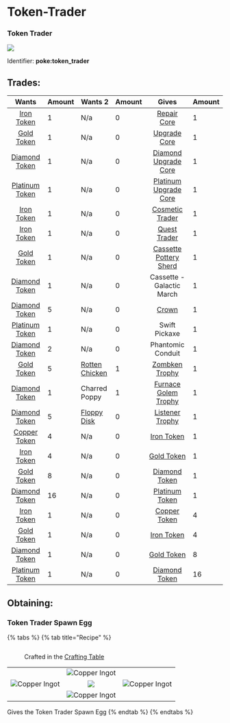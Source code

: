 # Token-Trader

### Token Trader

![](https://github.com/ItsMePok/PFE/assets/136857747/e617b7b6-e886-44d4-9124-01af48928695)

Identifier: **poke:token\_trader**

## Trades:

<table><thead><tr><th align="center">Wants</th><th data-type="number">Amount</th><th>Wants 2</th><th data-type="number">Amount</th><th align="center">Gives</th><th data-type="number">Amount</th></tr></thead><tbody><tr><td align="center"><a href="../../items/tokens/iron-token.md"><img src="https://github.com/ItsMePok/PFE/assets/136857747/aa3d5a31-9866-4bd1-bc09-ba7fa6775f7e" alt="" data-size="line">Iron Token</a></td><td>1</td><td>N/a</td><td>0</td><td align="center"><a href="../../items/cores/repair-core.md"><img src="https://github.com/ItsMePok/PFE/assets/136857747/f15d8501-f297-4a77-b6de-3681297cdb09" alt="" data-size="line">Repair Core</a></td><td>1</td></tr><tr><td align="center"><a href="../../items/tokens/gold-token.md"><img src="https://github.com/ItsMePok/PFE/assets/136857747/76b75bd2-9056-44b3-b46a-50dd77c6abf5" alt="" data-size="line">Gold Token</a></td><td>1</td><td>N/a</td><td>0</td><td align="center"><a href="../../items/cores/upgrade-core.md"><img src="https://github.com/ItsMePok/PFE/assets/136857747/38584129-72d6-42b8-a69b-cd3b461025e8" alt="" data-size="line">Upgrade Core</a></td><td>1</td></tr><tr><td align="center"><a href="../../items/tokens/diamond-token.md"><img src="https://github.com/ItsMePok/PFE/assets/136857747/f68ea41f-65d4-45b0-8cee-a31677ddb317" alt="" data-size="line">Diamond Token</a></td><td>1</td><td>N/a</td><td>0</td><td align="center"><a href="../../items/cores/diamond-upgrade-core.md"><img src="https://github.com/ItsMePok/PFE/assets/136857747/cd2e69eb-3e99-470c-89c4-ddf91c05de21" alt="" data-size="line">Diamond Upgrade Core </a></td><td>1</td></tr><tr><td align="center"><a href="../../items/tokens/platinum-token.md"><img src="https://github.com/ItsMePok/PFE/assets/136857747/3fe0c3ab-ab8d-4667-ac7b-907b42fcaba1" alt="" data-size="line">Platinum Token</a></td><td>1</td><td>N/a</td><td>0</td><td align="center"><a href="../../items/cores/platinum-upgrade-core.md"><img src="https://github.com/ItsMePok/PFE/assets/136857747/31a3075a-f2ec-4825-8333-e93509fcc6ca" alt="" data-size="line">Platinum Upgrade Core</a></td><td>1</td></tr><tr><td align="center"><a href="../../items/tokens/iron-token.md"><img src="https://github.com/ItsMePok/PFE/assets/136857747/aa3d5a31-9866-4bd1-bc09-ba7fa6775f7e" alt="" data-size="line">Iron Token</a></td><td>1</td><td>N/a</td><td>0</td><td align="center"><a href="cosmetic-trader.md"><img src="https://github.com/user-attachments/assets/165d9f7e-b6ed-44fb-992a-fb844f0704e3" alt="" data-size="line">Cosmetic Trader</a></td><td>1</td></tr><tr><td align="center"><a href="../../items/tokens/iron-token.md"><img src="https://github.com/ItsMePok/PFE/assets/136857747/aa3d5a31-9866-4bd1-bc09-ba7fa6775f7e" alt="" data-size="line">Iron Token</a></td><td>1</td><td>N/a</td><td>0</td><td align="center"><a href="quest-trader.md"><img src="https://github.com/user-attachments/assets/30ef4637-a970-4ab3-a916-cab0111aca3e" alt="" data-size="line">Quest Trader</a></td><td>1</td></tr><tr><td align="center"><a href="../../items/tokens/gold-token.md"><img src="https://github.com/ItsMePok/PFE/assets/136857747/76b75bd2-9056-44b3-b46a-50dd77c6abf5" alt="" data-size="line">Gold Token</a></td><td>1</td><td>N/a</td><td>0</td><td align="center"><img src="https://github.com/user-attachments/assets/c51d3165-1d65-4379-8ba5-9bba09e201c0" alt="" data-size="line"><a href="../../blocks/pottery-sherds/cassette-pottery-sherd.md">Cassette Pottery Sherd</a></td><td>1</td></tr><tr><td align="center"><a href="../../items/tokens/diamond-token.md"><img src="https://github.com/ItsMePok/PFE/assets/136857747/f68ea41f-65d4-45b0-8cee-a31677ddb317" alt="" data-size="line">Diamond Token</a></td><td>1</td><td>N/a</td><td>0</td><td align="center">Cassette - Galactic March</td><td>1</td></tr><tr><td align="center"><a href="../../items/tokens/diamond-token.md"><img src="https://github.com/ItsMePok/PFE/assets/136857747/f68ea41f-65d4-45b0-8cee-a31677ddb317" alt="" data-size="line">Diamond Token</a></td><td>5</td><td>N/a</td><td>0</td><td align="center"><a href="../../armor/crown.md"><img src="https://github.com/ItsMePok/PFE/assets/136857747/a1fafa0c-dbd2-44b1-a966-b38b931d25d3" alt="" data-size="line">Crown</a></td><td>1</td></tr><tr><td align="center"><a href="../../items/tokens/platinum-token.md"><img src="https://github.com/ItsMePok/PFE/assets/136857747/3fe0c3ab-ab8d-4667-ac7b-907b42fcaba1" alt="" data-size="line">Platinum Token</a></td><td>1</td><td>N/a</td><td>0</td><td align="center">Swift Pickaxe</td><td>1</td></tr><tr><td align="center"><a href="../../items/tokens/diamond-token.md"><img src="https://github.com/ItsMePok/PFE/assets/136857747/f68ea41f-65d4-45b0-8cee-a31677ddb317" alt="" data-size="line">Diamond Token</a></td><td>2</td><td>N/a</td><td>0</td><td align="center">Phantomic Conduit</td><td>1</td></tr><tr><td align="center"><a href="../../items/tokens/gold-token.md"><img src="https://github.com/ItsMePok/PFE/assets/136857747/76b75bd2-9056-44b3-b46a-50dd77c6abf5" alt="" data-size="line">Gold Token</a></td><td>5</td><td><a href="../../items/boss-drops/rotten-chicken.md"><img src="https://github.com/user-attachments/assets/34d03e37-9cd2-4047-b7cf-a83b0ce93f99" alt="" data-size="line">Rotten Chicken</a></td><td>1</td><td align="center"><a href="../../blocks/trophies/zombken-trophy.md"><img src="https://github.com/user-attachments/assets/720f2c1f-f6a1-42b5-ac30-12ed6e134a52" alt="" data-size="line">Zombken Trophy</a></td><td>1</td></tr><tr><td align="center"><a href="../../items/tokens/diamond-token.md"><img src="https://github.com/ItsMePok/PFE/assets/136857747/f68ea41f-65d4-45b0-8cee-a31677ddb317" alt="" data-size="line">Diamond Token</a></td><td>1</td><td>Charred Poppy</td><td>1</td><td align="center"><a href="../../blocks/trophies/furnace-golem-trophy.md"><img src="https://github.com/user-attachments/assets/866e482f-f9ec-4b86-ab6c-92002e52fb24" alt="" data-size="line">Furnace Golem Trophy</a></td><td>1</td></tr><tr><td align="center"><a href="../../items/tokens/diamond-token.md"><img src="https://github.com/ItsMePok/PFE/assets/136857747/f68ea41f-65d4-45b0-8cee-a31677ddb317" alt="" data-size="line">Diamond Token</a></td><td>5</td><td><a href="../../items/boss-drops/floppy-disk.md"><img src="https://github.com/ItsMePok/PFE/assets/136857747/e9d33ff5-9520-4b5d-99f6-33a9906ee64b" alt="" data-size="line">Floppy Disk</a></td><td>0</td><td align="center"><a href="../../blocks/trophies/listener-trophy.md"><img src="https://github.com/user-attachments/assets/654b5911-e9c4-4ad7-b7e8-d4fcd87d0151" alt="" data-size="line">Listener Trophy</a></td><td>1</td></tr><tr><td align="center"><a href="../../items/tokens/copper-token.md"><img src="https://github.com/ItsMePok/PFE/assets/136857747/1c78ba2a-4a5b-4b7b-83ff-ed21aa75ebd8" alt="" data-size="line">Copper Token</a></td><td>4</td><td>N/a</td><td>0</td><td align="center"><a href="../../items/tokens/iron-token.md"><img src="https://github.com/ItsMePok/PFE/assets/136857747/aa3d5a31-9866-4bd1-bc09-ba7fa6775f7e" alt="" data-size="line">Iron Token</a></td><td>1</td></tr><tr><td align="center"><a href="../../items/tokens/iron-token.md"><img src="https://github.com/ItsMePok/PFE/assets/136857747/aa3d5a31-9866-4bd1-bc09-ba7fa6775f7e" alt="" data-size="line">Iron Token</a></td><td>4</td><td>N/a</td><td>0</td><td align="center"><a href="../../items/tokens/gold-token.md"><img src="https://github.com/ItsMePok/PFE/assets/136857747/76b75bd2-9056-44b3-b46a-50dd77c6abf5" alt="" data-size="line">Gold Token</a></td><td>1</td></tr><tr><td align="center"><a href="../../items/tokens/gold-token.md"><img src="https://github.com/ItsMePok/PFE/assets/136857747/76b75bd2-9056-44b3-b46a-50dd77c6abf5" alt="" data-size="line">Gold Token</a></td><td>8</td><td>N/a</td><td>0</td><td align="center"><a href="../../items/tokens/diamond-token.md"><img src="https://github.com/ItsMePok/PFE/assets/136857747/f68ea41f-65d4-45b0-8cee-a31677ddb317" alt="" data-size="line">Diamond Token</a></td><td>1</td></tr><tr><td align="center"><a href="../../items/tokens/diamond-token.md"><img src="https://github.com/ItsMePok/PFE/assets/136857747/f68ea41f-65d4-45b0-8cee-a31677ddb317" alt="" data-size="line">Diamond Token</a></td><td>16</td><td>N/a</td><td>0</td><td align="center"><a href="../../items/tokens/platinum-token.md"><img src="https://github.com/ItsMePok/PFE/assets/136857747/3fe0c3ab-ab8d-4667-ac7b-907b42fcaba1" alt="" data-size="line">Platinum Token</a></td><td>1</td></tr><tr><td align="center"><a href="../../items/tokens/iron-token.md"><img src="https://github.com/ItsMePok/PFE/assets/136857747/aa3d5a31-9866-4bd1-bc09-ba7fa6775f7e" alt="" data-size="line">Iron Token</a></td><td>1</td><td>N/a</td><td>0</td><td align="center"><a href="../../items/tokens/copper-token.md"><img src="https://github.com/ItsMePok/PFE/assets/136857747/1c78ba2a-4a5b-4b7b-83ff-ed21aa75ebd8" alt="" data-size="line">Copper Token</a></td><td>4</td></tr><tr><td align="center"><a href="../../items/tokens/gold-token.md"><img src="https://github.com/ItsMePok/PFE/assets/136857747/76b75bd2-9056-44b3-b46a-50dd77c6abf5" alt="" data-size="line">Gold Token</a></td><td>1</td><td>N/a</td><td>0</td><td align="center"><a href="../../items/tokens/iron-token.md"><img src="https://github.com/ItsMePok/PFE/assets/136857747/aa3d5a31-9866-4bd1-bc09-ba7fa6775f7e" alt="" data-size="line">Iron Token</a></td><td>4</td></tr><tr><td align="center"><a href="../../items/tokens/diamond-token.md"><img src="https://github.com/ItsMePok/PFE/assets/136857747/f68ea41f-65d4-45b0-8cee-a31677ddb317" alt="" data-size="line">Diamond Token</a></td><td>1</td><td>N/a</td><td>0</td><td align="center"><a href="../../items/tokens/gold-token.md"><img src="https://github.com/ItsMePok/PFE/assets/136857747/76b75bd2-9056-44b3-b46a-50dd77c6abf5" alt="" data-size="line">Gold Token</a></td><td>8</td></tr><tr><td align="center"><a href="../../items/tokens/platinum-token.md"><img src="https://github.com/ItsMePok/PFE/assets/136857747/3fe0c3ab-ab8d-4667-ac7b-907b42fcaba1" alt="" data-size="line">Platinum Token</a></td><td>1</td><td>N/a</td><td>0</td><td align="center"><a href="../../items/tokens/diamond-token.md"><img src="https://github.com/ItsMePok/PFE/assets/136857747/f68ea41f-65d4-45b0-8cee-a31677ddb317" alt="" data-size="line">Diamond Token</a></td><td>16</td></tr></tbody></table>

## Obtaining:

### <img src="https://github.com/ItsMePok/PFE/assets/136857747/4cdbd168-2cdc-4c13-9e27-7ce507e828fa" alt="" data-size="line">Token Trader Spawn Egg

{% tabs %}
{% tab title="Recipe" %}


<figure><img src="https://minecraft.wiki/images/thumb/Crafting_Table_JE4_BE3.png/150px-Crafting_Table_JE4_BE3.png?5767f" alt=""><figcaption><p>Crafted in the <a href="https://minecraft.wiki/w/Crafting_Table">Crafting Table</a></p></figcaption></figure>

|                                                                                                   |                                                                                                   |                                                                                                   |
| :-----------------------------------------------------------------------------------------------: | :-----------------------------------------------------------------------------------------------: | :-----------------------------------------------------------------------------------------------: |
|                                                                                                   | ![Copper Ingot](https://minecraft.wiki/images/Copper\_Ingot\_JE2\_BE1.png?0d410\&format=original) |                                                                                                   |
| ![Copper Ingot](https://minecraft.wiki/images/Copper\_Ingot\_JE2\_BE1.png?0d410\&format=original) |            ![](https://minecraft.wiki/images/Egg\_JE2\_BE2.png?495d9\&format=original)            | ![Copper Ingot](https://minecraft.wiki/images/Copper\_Ingot\_JE2\_BE1.png?0d410\&format=original) |
|                                                                                                   | ![Copper Ingot](https://minecraft.wiki/images/Copper\_Ingot\_JE2\_BE1.png?0d410\&format=original) |                                                                                                   |

Gives the <img src="https://github.com/ItsMePok/PFE/assets/136857747/4cdbd168-2cdc-4c13-9e27-7ce507e828fa" alt="" data-size="line">Token Trader Spawn Egg
{% endtab %}
{% endtabs %}
